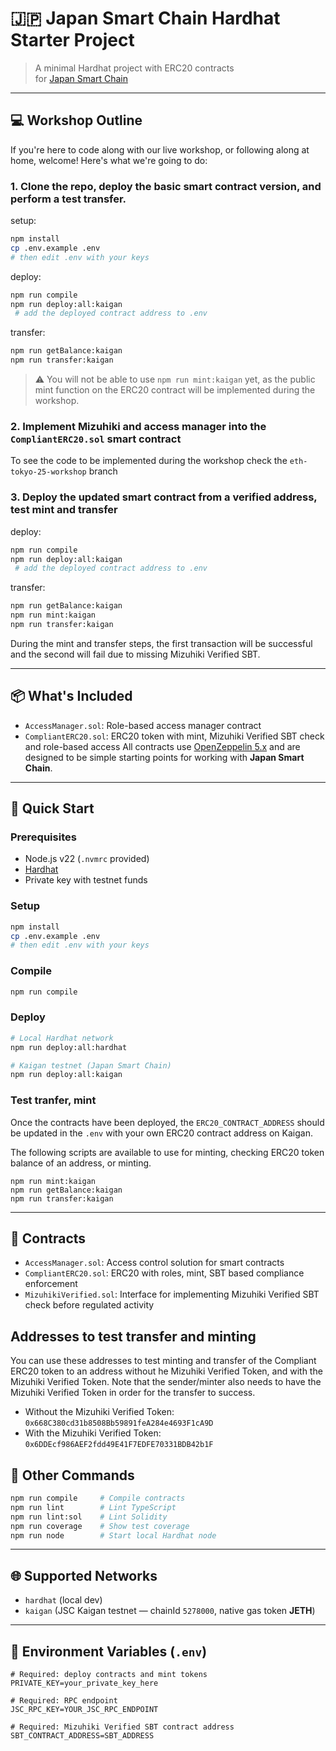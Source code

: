 # 🇯🇵 Japan Smart Chain Hardhat Starter Project

> A minimal Hardhat project with ERC20 contracts  
> for [Japan Smart Chain](https://japansmartchain.com)

---

## 💻 Workshop Outline

If you're here to code along with our live workshop, or following along at home, welcome! Here's what we're going to do:

### 1. Clone the repo, deploy the basic smart contract version, and perform a test transfer.
setup:

```bash
npm install
cp .env.example .env
# then edit .env with your keys
```
deploy:
```bash
npm run compile
npm run deploy:all:kaigan
 # add the deployed contract address to .env
```
transfer:
```bash
npm run getBalance:kaigan
npm run transfer:kaigan
```

> ⚠️ You will not be able to use `npm run mint:kaigan` yet, as the public mint function on the ERC20 contract will be implemented during the workshop.

### 2. Implement Mizuhiki and access manager into the `CompliantERC20.sol` smart contract
To see the code to be implemented during the workshop check the `eth-tokyo-25-workshop` branch

### 3. Deploy the updated smart contract from a verified address, test mint and transfer
deploy:
```bash
npm run compile
npm run deploy:all:kaigan
 # add the deployed contract address to .env
```
transfer:
```bash
npm run getBalance:kaigan
npm run mint:kaigan
npm run transfer:kaigan
```
During the mint and transfer steps, the first transaction will be successful and the second will fail due to missing Mizuhiki Verified SBT.

---

## 📦 What's Included

- `AccessManager.sol`: Role-based access manager contract
- `CompliantERC20.sol`: ERC20 token with mint, Mizuhiki Verified SBT check and role-based access
  All contracts use [OpenZeppelin 5.x](https://docs.openzeppelin.com/contracts/5.x/) and are designed to be simple starting points for working with **Japan Smart Chain**.

---

## 🚀 Quick Start

### Prerequisites

- Node.js v22 (`.nvmrc` provided)
- [Hardhat](https://hardhat.org/)
- Private key with testnet funds

### Setup

```bash
npm install
cp .env.example .env
# then edit .env with your keys
```

### Compile

```bash
npm run compile
```

### Deploy

```bash
# Local Hardhat network
npm run deploy:all:hardhat

# Kaigan testnet (Japan Smart Chain)
npm run deploy:all:kaigan

```

### Test tranfer, mint

Once the contracts have been deployed, the `ERC20_CONTRACT_ADDRESS` should be updated in the `.env` with your own ERC20 contract address on Kaigan.

The following scripts are available to use for minting, checking ERC20 token balance of an address, or minting.

```
npm run mint:kaigan
npm run getBalance:kaigan
npm run transfer:kaigan
```

---

## 📂 Contracts

- `AccessManager.sol`: Access control solution for smart contracts
- `CompliantERC20.sol`: ERC20 with roles, mint, SBT based compliance enforcement
- `MizuhikiVerified.sol`: Interface for implementing Mizuhiki Verified SBT check before regulated activity

## Addresses to test transfer and minting

You can use these addresses to test minting and transfer of the Compliant ERC20 token to an address without he Mizuhiki Verified Token, and with the Mizuhiki Verified Token. Note that the sender/minter also needs to have the Mizuhiki Verified Token in order for the transfer to success.

- Without the Mizuhiki Verified Token: `0x668C380cd31b8508Bb59891feA284e4693F1cA9D`
- With the Mizuhiki Verified Token: `0x6DDEcf986AEF2fdd49E41F7EDFE70331BDB42b1F`

## 🧰 Other Commands

```bash
npm run compile     # Compile contracts
npm run lint        # Lint TypeScript
npm run lint:sol    # Lint Solidity
npm run coverage    # Show test coverage
npm run node        # Start local Hardhat node
```

---

## 🌐 Supported Networks

- `hardhat` (local dev)
- `kaigan` (JSC Kaigan testnet — chainId `5278000`, native gas token **JETH**)

---

## 🔐 Environment Variables (`.env`)

```env
# Required: deploy contracts and mint tokens
PRIVATE_KEY=your_private_key_here

# Required: RPC endpoint
JSC_RPC_KEY=YOUR_JSC_RPC_ENDPOINT

# Required: Mizuhiki Verified SBT contract address
SBT_CONTRACT_ADDRESS=SBT_ADDRESS
```
